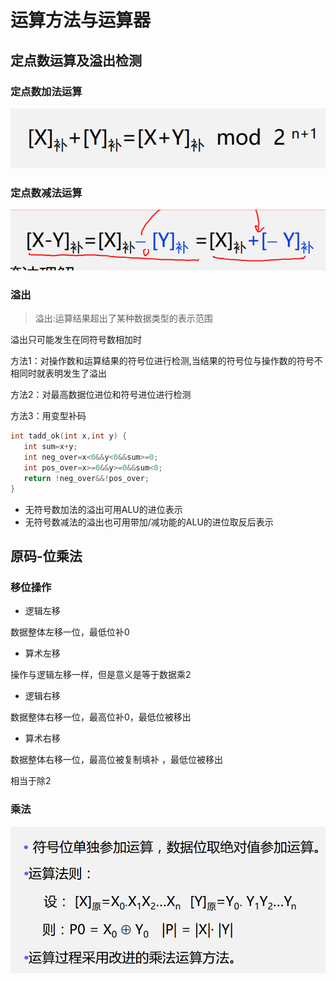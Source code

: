# 运算方法与运算器

## 定点数运算及溢出检测

### 定点数加法运算

![批注 2020-01-11 152715](/assets/批注%202020-01-11%20152715.png)

### 定点数减法运算

![批注 2020-01-11 152742](/assets/批注%202020-01-11%20152742.png)

### 溢出

>溢出:运算结果超出了某种数据类型的表示范围

溢出只可能发生在同符号数相加时

 方法1：对操作数和运算结果的符号位进行检测,当结果的符号位与操作数的符号不相同时就表明发生了溢出

 方法2：对最高数据位进位和符号进位进行检测

 方法3：用变型补码

 ```c
int tadd_ok(int x,int y) {
    int sum=x+y;
    int neg_over=x<0&&y<0&&sum>=0;
    int pos_over=x>=0&&y>=0&&sum<0;
    return !neg_over&&!pos_over; 
}
 ```

 - 无符号数加法的溢出可用ALU的进位表示
 - 无符号数减法的溢出也可用带加/减功能的ALU的进位取反后表示

## 原码-位乘法

### 移位操作

- 逻辑左移

数据整体左移一位，最低位补0

- 算术左移

操作与逻辑左移一样，但是意义是等于数据乘2

- 逻辑右移

数据整体右移一位，最高位补0，最低位被移出

- 算术右移

数据整体右移一位，最高位被复制填补 ，最低位被移出

相当于除2

### 乘法

![批注 2020-01-12 100000](/assets/批注%202020-01-12%20100000.png)